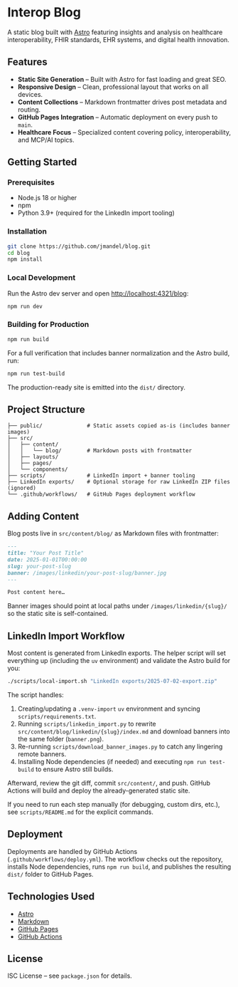 # Interop Blog

A static blog built with [Astro](https://astro.build) featuring insights and analysis on healthcare interoperability, FHIR standards, EHR systems, and digital health innovation.

## Features

- **Static Site Generation** – Built with Astro for fast loading and great SEO.
- **Responsive Design** – Clean, professional layout that works on all devices.
- **Content Collections** – Markdown frontmatter drives post metadata and routing.
- **GitHub Pages Integration** – Automatic deployment on every push to `main`.
- **Healthcare Focus** – Specialized content covering policy, interoperability, and MCP/AI topics.

## Getting Started

### Prerequisites

- Node.js 18 or higher
- npm
- Python 3.9+ (required for the LinkedIn import tooling)

### Installation

```bash
git clone https://github.com/jmandel/blog.git
cd blog
npm install
```

### Local Development

Run the Astro dev server and open <http://localhost:4321/blog>:

```bash
npm run dev
```

### Building for Production

```bash
npm run build
```

For a full verification that includes banner normalization and the Astro build, run:

```bash
npm run test-build
```

The production-ready site is emitted into the `dist/` directory.

## Project Structure

```
├── public/              # Static assets copied as-is (includes banner images)
├── src/
│   ├── content/
│   │   └── blog/        # Markdown posts with frontmatter
│   ├── layouts/
│   ├── pages/
│   └── components/
├── scripts/             # LinkedIn import + banner tooling
├── LinkedIn exports/    # Optional storage for raw LinkedIn ZIP files (ignored)
└── .github/workflows/   # GitHub Pages deployment workflow
```

## Adding Content

Blog posts live in `src/content/blog/` as Markdown files with frontmatter:

```markdown
---
title: "Your Post Title"
date: 2025-01-01T00:00:00
slug: your-post-slug
banner: /images/linkedin/your-post-slug/banner.jpg
---

Post content here…
```

Banner images should point at local paths under `/images/linkedin/{slug}/` so the static site is self-contained.

## LinkedIn Import Workflow

Most content is generated from LinkedIn exports. The helper script will set everything up (including the `uv` environment) and validate the Astro build for you:

```bash
./scripts/local-import.sh "LinkedIn exports/2025-07-02-export.zip"
```

The script handles:

1. Creating/updating a `.venv-import` `uv` environment and syncing `scripts/requirements.txt`.
2. Running `scripts/linkedin_import.py` to rewrite `src/content/blog/linkedin/{slug}/index.md` and download banners into the same folder (`banner.png`).
3. Re-running `scripts/download_banner_images.py` to catch any lingering remote banners.
4. Installing Node dependencies (if needed) and executing `npm run test-build` to ensure Astro still builds.

Afterward, review the git diff, commit `src/content/`, and push. GitHub Actions will build and deploy the already-generated static site.

If you need to run each step manually (for debugging, custom dirs, etc.), see `scripts/README.md` for the explicit commands.

## Deployment

Deployments are handled by GitHub Actions (`.github/workflows/deploy.yml`). The workflow checks out the repository, installs Node dependencies, runs `npm run build`, and publishes the resulting `dist/` folder to GitHub Pages.

## Technologies Used

- [Astro](https://astro.build)
- [Markdown](https://www.markdownguide.org/)
- [GitHub Pages](https://pages.github.com/)
- [GitHub Actions](https://github.com/features/actions)

## License

ISC License – see `package.json` for details.
